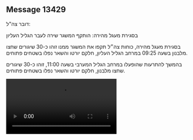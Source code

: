 ## Message 13429

דובר צה"ל:

בסגירת מעגל מהירה: הותקף המשגר שירה לעבר הגליל העליון

בסגירת מעגל מהירה, כוחות צה״ל תקפו את המשגר ממנו זוהו כ-30 שיגורים שחצו מלבנון בשעה 09:25 במרחב הגליל העליון, חלקם יורטו והשאר נפלו בשטחים פתוחים.

בהמשך להתרעות שהופעלו במרחב הגליל המערבי בשעה 11:00, זוהו כ-30 שיגורים שחצו מלבנון, חלקם יורטו והשאר נפלו בשטחים פתוחים.

![Video](https://data.iron-swords.co.il/2024/November/04/https://data.iron-swords.co.il/2024/November/04/13429/13429_media.mp4)
